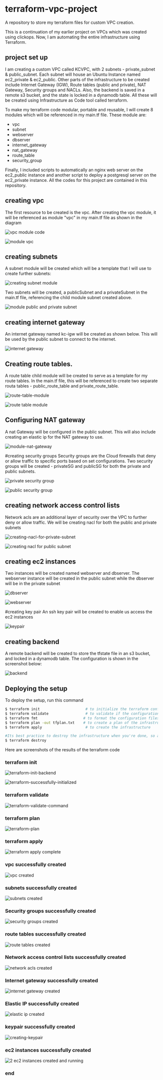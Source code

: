 # terraform-vpc-project
A repository to store my terraform files for custom VPC creation. 

This is a continuation of my earlier project on VPCs which was created using clickops. Now, I am automating the entire infrastructure using Terraform.

## project set up
I am creating a custom VPC called KCVPC, with 2 subnets - private_subnet & public_subnet. Each subnet will house an Ubuntu Instance named ec2_private & ec2_public. Other parts of the infrastructure to be created include Internet Gateway (IGW), Route tables (public and private), NAT Gateway, Security groups and NACLs. Also, the backend is saved in a remote s3 bucket, and the state is locked in a dynamodb table. All these will be created using Infrastructure as Code tool called terraform.

To make my terraform code modular, portable and reusable, I will create 8 modules which will be referenced in my main.tf file. These module are: 
 - vpc
 - subnet
 - webserver
 - dbserver
 - internet_gateway
 - nat_gateway
 - route_table
 - security_group
 

Finally,  I included scripts to automatically an nginx web server on the ec2_public instance and another script to deploy a postgresql server on the ec2_private instance. All the codes for this project are contained in this repository. 

## creating vpc
The first resource to be created is the vpc. After creating the vpc module, it will be referenced as module "vpc" in my main.tf file as shown in the diagram 

![vpc module code](images/vpc-module-code.png)



![module vpc](https://github.com/user-attachments/assets/8f5eea90-f30e-4a75-b8fe-c75a04013190)


## creating subnets
A subnet module will be created which will be a template that I will use to create further subnets: 

![creating subnet module](https://github.com/user-attachments/assets/67dc631b-9317-4fdd-98d9-d4d17246f267)



Two subnets will be created, a publicSubnet and a privateSubnet in the main.tf file, referencing the child module subnet created above.

![module public and private subnet](https://github.com/user-attachments/assets/bccee707-6fb2-4775-9e25-88d679714863)


## creating internet gateway 
An internet gateway named kc-igw will be created as shown below. This will be used by the public subnet to connect to the internet.

![internet gateway](https://github.com/user-attachments/assets/097d4322-60a6-47c1-9b6f-e6ed9db17c9b)


## Creating route tables.
A route table child module will be created to serve as a template for my route tables. In the main.tf file, this will be referenced to create two separate routa tables - public_route_table and private_route_table. 

![route-table-module](https://github.com/user-attachments/assets/f744d1bc-9e12-4582-9e79-ee433c1da6fb)

![route table module](https://github.com/user-attachments/assets/483d1cb8-9989-4ab9-ba32-be7cc3d4457b)





## Configuring NAT gateway
A nat Gateway will be configured in the public subnet. This will also include creating an elastic ip for the NAT gateway to use. 


![module-nat-gateway](https://github.com/user-attachments/assets/d7382a24-d352-43f0-81ed-495b046bafbb)


#creating security groups 
Security groups are the Cloud firewalls that deny or allow traffic to specific ports based on set configurations. Two security groups will be created - privateSG and publicSG for both the private and public subnets. 


![private security group](https://github.com/user-attachments/assets/84de5f53-9499-45bd-b73c-5b02c6da967f)


![public security group](https://github.com/user-attachments/assets/6a4da192-fb6d-442b-82fd-12293e3349a3)


## creating network access control lists
Network acls are an additional layer of security over the VPC to further deny or allow traffic. We will be creating nacl for both the public and private subnets 


![creating-nacl-for-private-subnet](https://github.com/user-attachments/assets/c167c20a-ab65-447b-884f-9f0b6e32d415)


![creating nacl for public subnet](https://github.com/user-attachments/assets/62ec6f1d-7e6c-486c-95a6-35a9388a1df3)


## creating ec2 instances 
Two instances will be created named webserver and dbserver. The webserver instance will be created in the public subnet while the dbserver will be in the private subnet

![dbserver](https://github.com/user-attachments/assets/25a27d5d-9fed-44c8-8b7a-de98f262ba87)

![webserver](https://github.com/user-attachments/assets/dbc1bb45-c22e-4da5-81c4-716c68e02090)

#creating key pair
An ssh key pair will be created to enable us access the ec2 instances 

![keypair](https://github.com/user-attachments/assets/68b7f4ea-ace3-467d-8585-82ce005014d6)

## creating backend 
A remote backend will be created to store the tfstate file in an s3 bucket, and locked in a dynamodb table. The configuration is shown in the screenshot below: 

![backend](https://github.com/user-attachments/assets/a987fa69-6233-467c-a763-129c605f33c9)



## Deploying the setup 
To deploy the setup, run this command 
```bash
$ terraform init                     # to initialize the terraform configuration, download the modules and state files
$ terraform validate                 # to validate if the configuration is syntactically correct
$ terraform fmt                     # to format the configuration files to meet best practices
$ terraform plan -out tfplan.txt    # to create a plan of the infrastructure and save it as a file named tfplan.txt
$ terraform apply                    # to create the infrastructure

#Its best practice to destroy the infrastructure when you're done, so as not to accumulate cloud costs. Run this command to destroy all the infrastructure:
$ terraform destroy
```

Here are screenshots of the results of the terraform code 

### terraform init

![terraform-init-backend](https://github.com/user-attachments/assets/48248233-e348-4345-b615-d156cc4dd817)

![terraform-successfully-initialized](https://github.com/user-attachments/assets/63d82c67-78ba-4356-a16f-7b74cc43abec)

### terraform validate 
![terraform-validate-command](https://github.com/user-attachments/assets/6cfcb867-d7ba-46d7-9bb8-945343f90ce3)

### terraform plan 
![terraform-plan](https://github.com/user-attachments/assets/01f2ca4c-1df4-4117-8e52-d0b2eb3240d2)

### terraform apply 
![terraform apply complete](https://github.com/user-attachments/assets/c383e87f-3072-4dba-b50d-17e116a3a77e)

### vpc successfully created 

![vpc created](https://github.com/user-attachments/assets/dc812359-9fd7-495e-b139-13a224324c9a)

### subnets successfully created 

![subnets created](https://github.com/user-attachments/assets/c33ed1eb-bf79-43fa-aae7-7ce573fc8277)


### Security groups successfully created
![security groups created](https://github.com/user-attachments/assets/0c32f3af-e9a8-4387-8f61-d7d2f833e97c)


### route tables successfully created 
![route tables created](https://github.com/user-attachments/assets/e53531c2-bd1f-49ab-ab8b-9dbae12810c3)



### Network access control lists successfully created 
![network acls created](https://github.com/user-attachments/assets/f17a3d9d-140e-46c7-ad54-521583610424)


### Internet gateway successfully created 

![internet gateway created](https://github.com/user-attachments/assets/60e5339a-d10a-4b90-870a-fb44b3f93db8)


### Elastic IP successfully created 

![elastic ip created](https://github.com/user-attachments/assets/b4259aaa-b706-4c4e-a32b-60cf9bf627fe)


### keypair successfully created 

![creating-keypair](https://github.com/user-attachments/assets/86be95a0-eca5-4b74-98ef-ea84cdbfa2fe)

### ec2 instances successfully created 
![2 ec2 instances created and running](https://github.com/user-attachments/assets/44f31c8a-f563-401a-b2f5-4fab6232dbf7)

 

### end 
